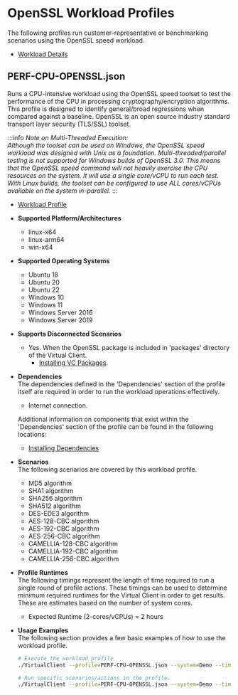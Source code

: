 ﻿# OpenSSL Workload Profiles
The following profiles run customer-representative or benchmarking scenarios using the OpenSSL speed workload.  

* [Workload Details](./openssl.md)  

## PERF-CPU-OPENSSL.json
Runs a CPU-intensive workload using the OpenSSL speed toolset to test the performance of the CPU in processing cryptography/encryption algorithms.
This profile is designed to identify general/broad regressions when compared against a baseline. OpenSSL is an open source industry standard
transport layer security (TLS/SSL) toolset.

:::info
*Note on Multi-Threaded Execution:  
Although the toolset can be used on Windows, the OpenSSL speed workload was designed with Unix as a foundation. Multi-threaded/parallel testing 
is not supported for Windows builds of OpenSSL 3.0.  This means that the OpenSSL speed command will not heavily exercise the CPU resources on the
system. It will use a single core/vCPU to run each test. With Linux builds, the toolset can be configured to use ALL cores/vCPUs available on the
system in-parallel.*
:::

* [Workload Profile](https://github.com/microsoft/VirtualClient/blob/main/src/VirtualClient/VirtualClient.Main/profiles/PERF-CPU-OPENSSL.json) 

* **Supported Platform/Architectures**
  * linux-x64
  * linux-arm64
  * win-x64

* **Supported Operating Systems**
  * Ubuntu 18
  * Ubuntu 20
  * Ubuntu 22
  * Windows 10
  * Windows 11
  * Windows Server 2016
  * Windows Server 2019

* **Supports Disconnected Scenarios**  
  * Yes. When the OpenSSL package is included in 'packages' directory of the Virtual Client.
    * [Installing VC Packages](../../dependencies/0001-install-vc-packages.md).

* **Dependencies**  
  The dependencies defined in the 'Dependencies' section of the profile itself are required in order to run the workload operations effectively.
  * Internet connection.

  Additional information on components that exist within the 'Dependencies' section of the profile can be found in the following locations:
  * [Installing Dependencies](https://microsoft.github.io/VirtualClient/docs/category/dependencies/)

* **Scenarios**  
  The following scenarios are covered by this workload profile.

  * MD5 algorithm
  * SHA1 algorithm
  * SHA256 algorithm
  * SHA512 algorithm
  * DES-EDE3 algorithm
  * AES-128-CBC algorithm
  * AES-192-CBC algorithm
  * AES-256-CBC algorithm
  * CAMELLIA-128-CBC algorithm
  * CAMELLIA-192-CBC algorithm
  * CAMELLIA-256-CBC algorithm

* **Profile Runtimes**  
  The following timings represent the length of time required to run a single round of profile actions. These timings can be used to determine
  minimum required runtimes for the Virtual Client in order to get results. These are estimates based on the number of system cores.

  * Expected Runtime (2-cores/vCPUs) = 2 hours

* **Usage Examples**  
  The following section provides a few basic examples of how to use the workload profile.

  ``` bash
  # Execute the workload profile
  ./VirtualClient --profile=PERF-CPU-OPENSSL.json --system=Demo --timeout=1440 --packageStore="{BlobConnectionString|SAS Uri}"

  # Run specific scenarios/actions in the profile.
  ./VirtualClient --profile=PERF-CPU-OPENSSL.json --system=Demo --timeout=1440 --packageStore="{BlobConnectionString|SAS Uri}" --scenarios=SHA1,SHA192,SHA256
  ```